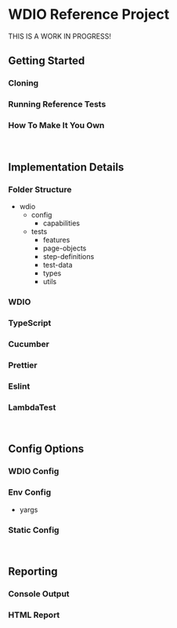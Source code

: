 # WDIO Reference Project

THIS IS A WORK IN PROGRESS!

## Getting Started

### Cloning

### Running Reference Tests

### How To Make It You Own

<br>

## Implementation Details

### Folder Structure
- wdio
  - config
    - capabilities
  - tests
    - features
    - page-objects
    - step-definitions
    - test-data
    - types
    - utils

### WDIO

### TypeScript

### Cucumber

### Prettier

### Eslint

### LambdaTest

<br>

## Config Options

### WDIO Config

### Env Config
- yargs

### Static Config

<br>

## Reporting

### Console Output

### HTML Report
